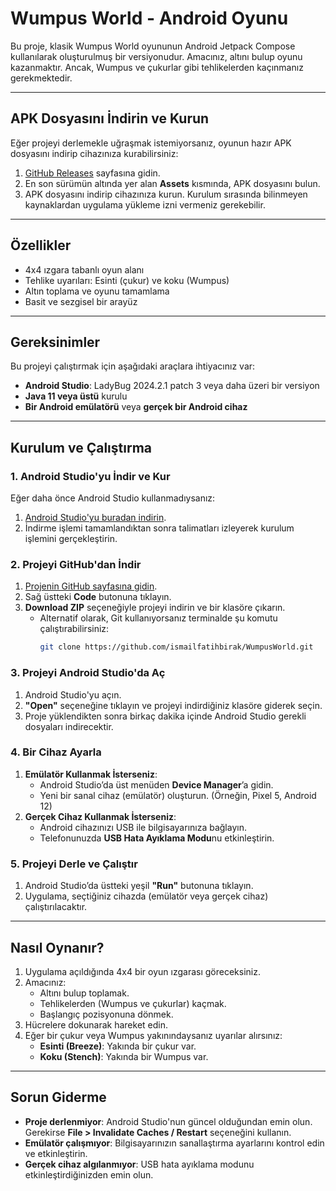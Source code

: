 # **Wumpus World - Android Oyunu**

Bu proje, klasik Wumpus World oyununun Android Jetpack Compose kullanılarak oluşturulmuş bir versiyonudur. Amacınız, altını bulup oyunu kazanmaktır. Ancak, Wumpus ve çukurlar gibi tehlikelerden kaçınmanız gerekmektedir.

---

## **APK Dosyasını İndirin ve Kurun**
Eğer projeyi derlemekle uğraşmak istemiyorsanız, oyunun hazır APK dosyasını indirip cihazınıza kurabilirsiniz:

1. [GitHub Releases](https://github.com/ismailfatihbirak/WumpusWorld/releases) sayfasına gidin.
2. En son sürümün altında yer alan **Assets** kısmında, APK dosyasını bulun.
3. APK dosyasını indirip cihazınıza kurun. Kurulum sırasında bilinmeyen kaynaklardan uygulama yükleme izni vermeniz gerekebilir.

---

## **Özellikler**
- 4x4 ızgara tabanlı oyun alanı
- Tehlike uyarıları: Esinti (çukur) ve koku (Wumpus)
- Altın toplama ve oyunu tamamlama
- Basit ve sezgisel bir arayüz

---

## **Gereksinimler**
Bu projeyi çalıştırmak için aşağıdaki araçlara ihtiyacınız var:
- **Android Studio**: LadyBug 2024.2.1 patch 3 veya daha üzeri bir versiyon
- **Java 11 veya üstü** kurulu
- **Bir Android emülatörü** veya **gerçek bir Android cihaz**

---

## **Kurulum ve Çalıştırma**

### 1. **Android Studio'yu İndir ve Kur**
Eğer daha önce Android Studio kullanmadıysanız:
1. [Android Studio'yu buradan indirin](https://developer.android.com/studio).
2. İndirme işlemi tamamlandıktan sonra talimatları izleyerek kurulum işlemini gerçekleştirin.

### 2. **Projeyi GitHub'dan İndir**
1. [Projenin GitHub sayfasına gidin](https://github.com/ismailfatihbirak/WumpusWorld).
2. Sağ üstteki **Code** butonuna tıklayın.
3. **Download ZIP** seçeneğiyle projeyi indirin ve bir klasöre çıkarın.
   - Alternatif olarak, Git kullanıyorsanız terminalde şu komutu çalıştırabilirsiniz:
     ```bash
     git clone https://github.com/ismailfatihbirak/WumpusWorld.git
     ```

### 3. **Projeyi Android Studio'da Aç**
1. Android Studio'yu açın.
2. **"Open"** seçeneğine tıklayın ve projeyi indirdiğiniz klasöre giderek seçin.
3. Proje yüklendikten sonra birkaç dakika içinde Android Studio gerekli dosyaları indirecektir.

### 4. **Bir Cihaz Ayarla**
1. **Emülatör Kullanmak İsterseniz**:
   - Android Studio’da üst menüden **Device Manager**’a gidin.
   - Yeni bir sanal cihaz (emülatör) oluşturun. (Örneğin, Pixel 5, Android 12)
2. **Gerçek Cihaz Kullanmak İsterseniz**:
   - Android cihazınızı USB ile bilgisayarınıza bağlayın.
   - Telefonunuzda **USB Hata Ayıklama Modu**nu etkinleştirin.

### 5. **Projeyi Derle ve Çalıştır**
1. Android Studio’da üstteki yeşil **"Run"** butonuna tıklayın.
2. Uygulama, seçtiğiniz cihazda (emülatör veya gerçek cihaz) çalıştırılacaktır.

---

## **Nasıl Oynanır?**
1. Uygulama açıldığında 4x4 bir oyun ızgarası göreceksiniz.
2. Amacınız:
   - Altını bulup toplamak.
   - Tehlikelerden (Wumpus ve çukurlar) kaçmak.
   - Başlangıç pozisyonuna dönmek.
3. Hücrelere dokunarak hareket edin.
4. Eğer bir çukur veya Wumpus yakınındaysanız uyarılar alırsınız:
   - **Esinti (Breeze)**: Yakında bir çukur var.
   - **Koku (Stench)**: Yakında bir Wumpus var.

---

## **Sorun Giderme**
- **Proje derlenmiyor**: Android Studio'nun güncel olduğundan emin olun. Gerekirse **File > Invalidate Caches / Restart** seçeneğini kullanın.
- **Emülatör çalışmıyor**: Bilgisayarınızın sanallaştırma ayarlarını kontrol edin ve etkinleştirin.
- **Gerçek cihaz algılanmıyor**: USB hata ayıklama modunu etkinleştirdiğinizden emin olun.
